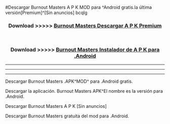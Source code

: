 #Descargar Burnout Masters  A P K MOD para ^Android gratis.la última versión[Premium]^[Sin anuncios] bcqlg



<div align="center">
<h3>Download >>>>> <a href="https://es-web.web.app/?es= Burnout Masters ">Burnout Masters  Descargar A P K Premium</a></h3><br>

<h3>Download >>>>> <a href="https://es-web.web.app/?es= Burnout Masters ">Burnout Masters  Instalador de A P K para .Android</a></h3>
</div>


----------------------------------------------------------

----------------------------------------------------------

----------------------------------------------------------

Descargar Burnout Masters  .APK^MOD^ para .Android gratis.

Descargar la aplicación. Burnout Masters  APK^El nombre es la versión para .Android.

Descargar Burnout Masters  A P K [Sin anuncios]

Descargar Burnout Masters  gratuita del mod para .Android.